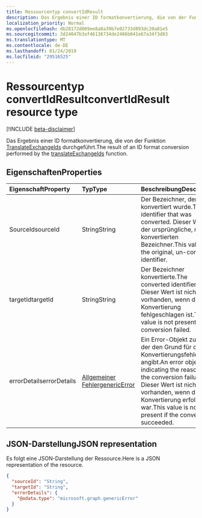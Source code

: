 ```yaml
---
title: Ressourcentyp convertIdResult
description: Das Ergebnis einer ID formatkonvertierung, die von der Funktion TranslateExchangeIds durchgeführt.
localization_priority: Normal
ms.openlocfilehash: db28172d009ee8a8a39b7e02733d893dc20a81e5
ms.sourcegitcommit: 3d24047b3af46136734de2486b041e67a34f3d83
ms.translationtype: MT
ms.contentlocale: de-DE
ms.lasthandoff: 01/24/2019
ms.locfileid: "29516525"
---
```

# <a name="convertidresult-resource-type"></a><span data-ttu-id="cc184-103">Ressourcentyp convertIdResult</span><span class="sxs-lookup"><span data-stu-id="cc184-103">convertIdResult resource type</span></span>

[!INCLUDE [beta-disclaimer](../../includes/beta-disclaimer.md)]

<span data-ttu-id="cc184-104">Das Ergebnis einer ID formatkonvertierung, die von der Funktion [TranslateExchangeIds](../api/user-translateexchangeids.md) durchgeführt.</span><span class="sxs-lookup"><span data-stu-id="cc184-104">The result of an ID format conversion performed by the [translateExchangeIds](../api/user-translateexchangeids.md) function.</span></span>

## <a name="properties"></a><span data-ttu-id="cc184-105">Eigenschaften</span><span class="sxs-lookup"><span data-stu-id="cc184-105">Properties</span></span>

| <span data-ttu-id="cc184-106">Eigenschaft</span><span class="sxs-lookup"><span data-stu-id="cc184-106">Property</span></span> | <span data-ttu-id="cc184-107">Typ</span><span class="sxs-lookup"><span data-stu-id="cc184-107">Type</span></span> | <span data-ttu-id="cc184-108">Beschreibung</span><span class="sxs-lookup"><span data-stu-id="cc184-108">Description</span></span> |
|:---------|:-----|:------------|
| <span data-ttu-id="cc184-109">SourceId</span><span class="sxs-lookup"><span data-stu-id="cc184-109">sourceId</span></span> | <span data-ttu-id="cc184-110">String</span><span class="sxs-lookup"><span data-stu-id="cc184-110">String</span></span> | <span data-ttu-id="cc184-111">Der Bezeichner, der konvertiert wurde.</span><span class="sxs-lookup"><span data-stu-id="cc184-111">The identifier that was converted.</span></span> <span data-ttu-id="cc184-112">Dieser Wert ist der ursprüngliche, nicht konvertierten Bezeichner.</span><span class="sxs-lookup"><span data-stu-id="cc184-112">This value is the original, un-converted identifier.</span></span> |
| <span data-ttu-id="cc184-113">targetId</span><span class="sxs-lookup"><span data-stu-id="cc184-113">targetId</span></span> | <span data-ttu-id="cc184-114">String</span><span class="sxs-lookup"><span data-stu-id="cc184-114">String</span></span> | <span data-ttu-id="cc184-115">Der Bezeichner konvertierte.</span><span class="sxs-lookup"><span data-stu-id="cc184-115">The converted identifier.</span></span> <span data-ttu-id="cc184-116">Dieser Wert ist nicht vorhanden, wenn die Konvertierung fehlgeschlagen ist.</span><span class="sxs-lookup"><span data-stu-id="cc184-116">This value is not present if the conversion failed.</span></span> |
| <span data-ttu-id="cc184-117">errorDetails</span><span class="sxs-lookup"><span data-stu-id="cc184-117">errorDetails</span></span> | [<span data-ttu-id="cc184-118">Allgemeiner Fehler</span><span class="sxs-lookup"><span data-stu-id="cc184-118">genericError</span></span>](genericerror.md) | <span data-ttu-id="cc184-119">Ein Error-Objekt zurück, der den Grund für die Konvertierungsfehler angibt.</span><span class="sxs-lookup"><span data-stu-id="cc184-119">An error object indicating the reason for the conversion failure.</span></span> <span data-ttu-id="cc184-120">Dieser Wert ist nicht vorhanden, wenn die Konvertierung erfolgreich war.</span><span class="sxs-lookup"><span data-stu-id="cc184-120">This value is not present if the conversion succeeded.</span></span> |

## <a name="json-representation"></a><span data-ttu-id="cc184-121">JSON-Darstellung</span><span class="sxs-lookup"><span data-stu-id="cc184-121">JSON representation</span></span>

<span data-ttu-id="cc184-122">Es folgt eine JSON-Darstellung der Ressource.</span><span class="sxs-lookup"><span data-stu-id="cc184-122">Here is a JSON representation of the resource.</span></span>

<!-- {
  "blockType": "resource",
  "optionalProperties": [
    "targetId",
    "errorDetails"
  ],
  "@odata.type": "microsoft.graph.convertIdResult"
}-->

```json
{
  "sourceId": "String",
  "targetId": "String",
  "errorDetails": {
    "@odata.type": "microsoft.graph.genericError"
  }
}
```
<!--
{
  "type": "#page.annotation",
  "suppressions": [
    "Error: /api-reference/beta/resources/convertidresult.md:\r\n      Exception processing links.\r\n    System.ArgumentException: Link Definition was null. Link text: !INCLUDE [beta-disclaimer](../../includes/beta-disclaimer.md)\r\n      at ApiDoctor.Validation.DocFile.get_LinkDestinations()\r\n      at ApiDoctor.Validation.DocSet.ValidateLinks(Boolean includeWarnings, String[] relativePathForFiles, IssueLogger issues, Boolean requireFilenameCaseMatch, Boolean printOrphanedFiles)"
  ]
}
-->
